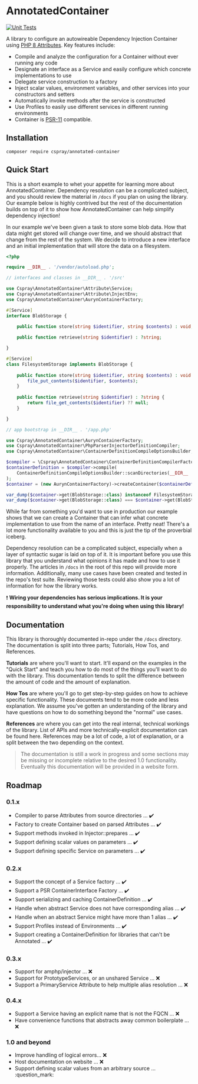 # AnnotatedContainer

[![Unit Tests](https://github.com/cspray/annotated-container/actions/workflows/php.yml/badge.svg)](https://github.com/cspray/annotated-container/actions/workflows/php.yml)

A library to configure an autowireable Dependency Injection Container using [PHP 8 Attributes](https://www.php.net/manual/en/language.attributes.php). 
Key features include:

- Compile and analyze the configuration for a Container without ever running any code
- Designate an interface as a Service and easily configure which concrete implementations to use
- Delegate service construction to a factory
- Inject scalar values, environment variables, and other services into your constructors and setters
- Automatically invoke methods after the service is constructed
- Use Profiles to easily use different services in different running environments
- Container is [PSR-11](https://www.php-fig.org/psr/psr-11/) compatible.

## Installation

```
composer require cspray/annotated-container
```

## Quick Start

This is a short example to whet your appetite for learning more about AnnotatedContainer. Dependency resolution can be a 
complicated subject, and you should review the material in `/docs` if you plan on using the library. Our example below 
is highly contrived but the rest of the documentation builds on top of it to show how AnnotatedContainer can help simplify 
dependency injection!

In our example we've been given a task to store some blob data. How that data might get stored will change over time, and 
we should abstract that change from the rest of the system. We decide to introduce a new interface and an initial implementation 
that will store the data on a filesystem.

```php
<?php

require __DIR__ . '/vendor/autoload.php';

// interfaces and classes in __DIR__ . '/src'

use Cspray\AnnotatedContainer\Attribute\Service;
use Cspray\AnnotatedContainer\Attribute\InjectEnv;
use Cspray\AnnotatedContainer\AurynContainerFactory;

#[Service]
interface BlobStorage {

    public function store(string $identifier, string $contents) : void;
    
    public function retrieve(string $identifier) : ?string;

}

#[Service]
class FilesystemStorage implements BlobStorage {
    
    public function store(string $identifier, string $contents) : void {
        file_put_contents($identifier, $contents);
    }
    
    public function retrieve(string $identifier) : ?string {
        return file_get_contents($identifier) ?? null;
    }

}

// app bootstrap in __DIR__ . '/app.php'

use Cspray\AnnotatedContainer\AurynContainerFactory;
use Cspray\AnnotatedContainer\PhpParserInjectorDefinitionCompiler;
use Cspray\AnnotatedContainer\ContainerDefinitionCompileOptionsBuilder;

$compiler = \Cspray\AnnotatedContainer\ContainerDefinitionCompilerFactory::withoutCache()->getCompiler();
$containerDefinition = $compiler->compile(
    ContainerDefinitionCompileOptionsBuilder::scanDirectories(__DIR__ . '/src')->withProfiles('default')->build()
);
$container = (new AurynContainerFactory)->createContainer($containerDefinition);

var_dump($container->get(BlobStorage::class) instanceof FilesystemStorage); // true
var_dump($container->get(BlobStorage::class) === $container->get(BlobStorage::class)); // true
```

While far from something you'd want to use in production our example shows that we can create a Container that can infer 
what concrete implementation to use from the name of an interface. Pretty neat! There's a lot more functionality available 
to you and this is just the tip of the proverbial iceberg.

Dependency resolution can be a complicated subject, especially when a layer of syntactic sugar is laid on top of it. It
is important before you use this library that you understand what opinions it has made and how to use it properly. The 
articles in `/docs` in the root of this repo will provide more information. Additionally, many use cases have been created 
and tested in the repo's test suite. Reviewing those tests could also show you a lot of information for how the library 
works.

:exclamation: **Wiring your dependencies has serious implications. It is your responsibility to understand what you're doing
when using this library!**

## Documentation

This library is thoroughly documented in-repo under the `/docs` directory. The documentation is split into three parts;
Tutorials, How Tos, and References.

**Tutorials** are where you'll want to start. It'll expand on the examples in the "Quick Start" and teach you how to do 
most of the things you'll want to do with the library. This documentation tends to split the difference between the amount 
of code and the amount of explanation.

**How Tos** are where you'll go to get step-by-step guides on how to achieve specific functionality. These documents tend 
to be more code and less explanation. We assume you've gotten an understanding of the library and have questions on how to 
do something beyond the "normal" use cases. 

**References** are where you can get into the real internal, technical workings of the library. List of APIs and more 
technically-explicit documentation can be found here. References may be a lot of code, a lot of explanation, or a split 
between the two depending on the context.

> The documentation is still a work in progress and some sections may be missing or incomplete relative to the desired 
> 1.0 functionality. Eventually this documentation will be provided in a website form.

## Roadmap

### 0.1.x

- Compiler to parse Attributes from source directories ... :heavy_check_mark:
- Factory to create Container based on parsed Attributes ... :heavy_check_mark:
- Support methods invoked in Injector::prepares ... :heavy_check_mark:
- Support defining scalar values on parameters ... :heavy_check_mark:
- Support defining specific Service on parameters ... :heavy_check_mark:

### 0.2.x

- Support the concept of a Service factory ... :heavy_check_mark:
- Support a PSR ContainerInterface Factory ... :heavy_check_mark:
- Support serializing and caching ContainerDefinition ... :heavy_check_mark:
- Handle when abstract Service does not have corresponding alias ... :heavy_check_mark:
- Handle when an abstract Service might have more than 1 alias ... :heavy_check_mark:
- Support Profiles instead of Environments ... :heavy_check_mark:
- Support creating a ContainerDefinition for libraries that can't be Annotated ... :heavy_check_mark:

### 0.3.x

- Support for amphp/injector ... :x:
- Support for PrototypeServices, or an unshared Service ... :x:
- Support a PrimaryService Attribute to help multiple alias resolution ... :x:

### 0.4.x

- Support a Service having an explicit name that is not the FQCN ... :x:
- Have convenience functions that abstracts away common boilerplate ... :x:

### 1.0 and beyond

- Improve handling of logical errors... :x:
- Host documentation on website ... :x:
- Support defining scalar values from an arbitrary source ... :question_mark: